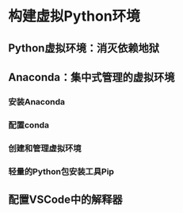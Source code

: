 # 构建虚拟Python环境
## Python虚拟环境：消灭依赖地狱
## Anaconda：集中式管理的虚拟环境
### 安装Anaconda
### 配置conda
### 创建和管理虚拟环境
### 轻量的Python包安装工具Pip
## 配置VSCode中的解释器

